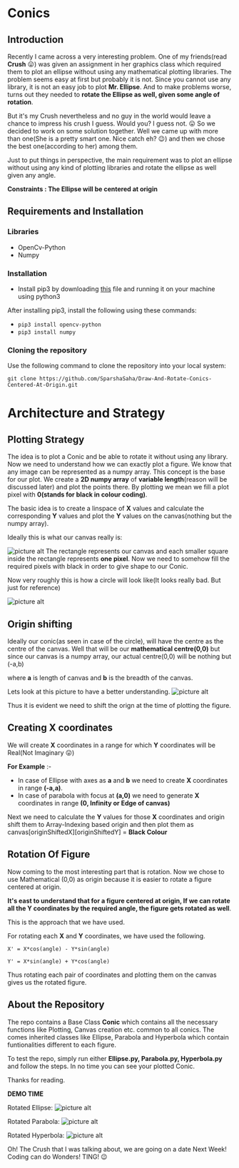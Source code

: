 # Conics
## Introduction
Recently I came across a very interesting problem. One of my friends(read **Crush** :stuck_out_tongue:) was given an assignment in her graphics class which required them to plot an ellipse without using any mathematical plotting libraries.
The problem seems easy at first but probably it is not. Since you cannot use any library, it is not an easy job to plot **Mr. Ellipse**.
And to make problems worse, turns out they needed to **rotate the Ellipse as well, given some angle of rotation**.

But it's my Crush nevertheless and no guy in the world would leave a chance to impress his crush I guess. Would you? I guess not. :stuck_out_tongue:
So we decided to work on some solution together. Well we came up with more than one(She is a pretty smart one. Nice catch eh? :wink:) and then we chose the best one(according to her) among them.

Just to put things in perspective, the main requirement was to plot an ellipse without using any kind of plotting libraries and 
rotate the ellipse as well given any angle.

**Constraints : The Ellipse will be centered at origin**

## Requirements and Installation
### Libraries
* OpenCv-Python
* Numpy

### Installation
* Install pip3 by downloading [this](https://bootstrap.pypa.io/get-pip.py) file and running it on your machine using python3

After installing pip3, install the following using these commands:
* `pip3 install opencv-python`
* `pip3 install numpy`

### Cloning the repository
Use the following command to clone the repository into your local system:

`git clone https://github.com/SparshaSaha/Draw-And-Rotate-Conics-Centered-At-Origin.git`

# Architecture and Strategy
## Plotting Strategy
The idea is to plot a Conic and be able to rotate it without using any library. Now we need to understand how we can exactly plot a figure. We know that any image can be represented as a numpy array. This concept is the base for our plot. We create a **2D numpy array** of **variable length**(reason will be discussed later) and plot the points there. By plotting we mean we fill a plot pixel with **0(stands for black in colour coding)**.

The basic idea is to create a linspace of **X** values and calculate the corresponding **Y** values and plot the **Y** values on the canvas(nothing but the numpy array).

Ideally this is what our canvas really is:

![picture alt](https://github.com/SparshaSaha/Draw-And-Rotate-Conics-Centered-At-Origin/blob/master/Images/CanvasEmpty.png)
The rectangle represents our canvas and each smaller square inside the rectangle represents **one pixel**.
Now we need to somehow fill the required pixels with black in order to give shape to our Conic.

Now very roughly this is how a circle will look like(It looks really bad. But just for reference)

![picture alt](https://github.com/SparshaSaha/Draw-And-Rotate-Conics-Centered-At-Origin/blob/master/Images/CanvasCircle.png)
## Origin shifting
Ideally our conic(as seen in case of the circle), will have the centre as the centre of the canvas. Well that will be our **mathematical centre(0,0)** but since our canvas is a numpy array, our actual centre(0,0) will be nothing but (-a,b)

where **a** is length of canvas and **b** is the breadth of the canvas.

Lets look at this picture to have a better understanding.
![picture alt](https://github.com/SparshaSaha/Draw-And-Rotate-Conics-Centered-At-Origin/blob/master/Images/CanvasIndexing.png)

Thus it is evident we need to shift the orign at the time of plotting the figure.

## Creating X coordinates
We will create **X** coordinates in a range for which **Y** coordinates will be Real(Not Imaginary :stuck_out_tongue:)

**For Example** :- 
* In case of Ellipse with axes as **a** and **b** we need to create **X** coordinates in range **(-a,a)**.
* In case of parabola with focus at **(a,0)** we need to generate **X** coordinates in range **(0, Infinity or Edge of canvas)**

Next we need to calculate the **Y** values for those **X** coordinates and origin shift them to Array-Indexing based origin and then plot them as canvas[originShiftedX][originShiftedY] = **Black Colour**

## Rotation Of Figure
Now coming to the most interesting part that is rotation. Now we chose to use Mathematical (0,0) as origin because it is easier to rotate a figure centered at origin.

**It's east to understand that for a figure centered at origin, If we can rotate all the Y coordinates by the required angle, the figure gets rotated as well**.

This is the approach that we have used.

For rotating each **X** and **Y** coordinates, we have used the following.

`X' = X*cos(angle) - Y*sin(angle)`

`Y' = X*sin(angle) + Y*cos(angle)`

Thus rotating each pair of coordinates and plotting them on the canvas gives us the rotated figure.

## About the Repository
The repo contains a Base Class **Conic** which contains all the necessary functions like Plotting, Canvas creation etc. common to all conics. The comes inherited classes like Ellipse, Parabola and Hyperbola which contain funtionalities different to each figure.

To test the repo, simply run either **Ellipse.py, Parabola.py, Hyperbola.py** and follow the steps. In no time you can see your plotted Conic.

Thanks for reading.

**DEMO TIME**

Rotated Ellipse:
![picture alt](https://github.com/SparshaSaha/Draw-And-Rotate-Conics-Centered-At-Origin/blob/master/Images/RotatedEllipse.png)

Rotated Parabola:
![picture alt](https://github.com/SparshaSaha/Draw-And-Rotate-Conics-Centered-At-Origin/blob/master/Images/RotatedParabola.png)

Rotated Hyperbola:
![picture alt](https://github.com/SparshaSaha/Draw-And-Rotate-Conics-Centered-At-Origin/blob/master/Images/RotatedHyperbola.png)

Oh! The Crush that I was talking about, we are going on a date Next Week! Coding can do Wonders! TING! :wink:
